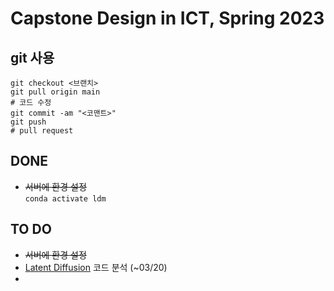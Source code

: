 # Capstone Design in ICT, Spring 2023
## git 사용
```
git checkout <브랜치>
git pull origin main
# 코드 수정
git commit -am "<코맨트>"
git push
# pull request
```
## DONE
* ~~서버에 환경 설정~~
  <br>`conda activate ldm`
  
## TO DO
* ~~서버에 환경 설정~~
* [Latent Diffusion](latent-diffusion/) 코드 분석 (~03/20)
* 
